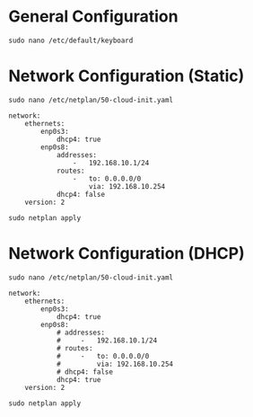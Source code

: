 # General Configuration
```
sudo nano /etc/default/keyboard
```
# Network Configuration (Static)
```
sudo nano /etc/netplan/50-cloud-init.yaml
```
```
network:
    ethernets:
        enp0s3:
            dhcp4: true
        enp0s8:
            addresses:
                -   192.168.10.1/24
            routes: 
                -   to: 0.0.0.0/0
                    via: 192.168.10.254
            dhcp4: false
    version: 2
```
```
sudo netplan apply
```
# Network Configuration (DHCP)
```
sudo nano /etc/netplan/50-cloud-init.yaml
```
```
network:
    ethernets:
        enp0s3:
            dhcp4: true
        enp0s8:
            # addresses:
            #     -   192.168.10.1/24
            # routes: 
            #     -   to: 0.0.0.0/0
            #         via: 192.168.10.254
            # dhcp4: false
            dhcp4: true
    version: 2
```
```
sudo netplan apply
```
